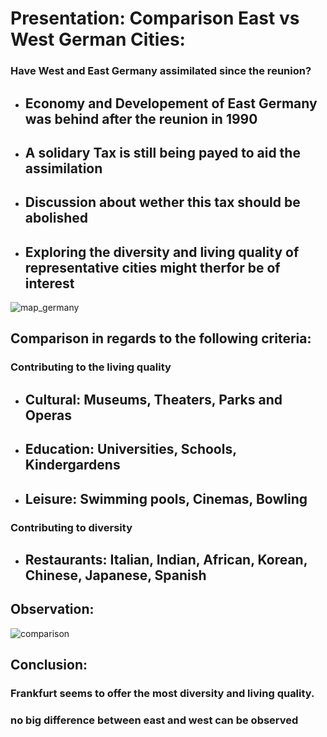 
# Presentation: Comparison East vs West German Cities:
### Have West and East Germany assimilated since the reunion?

- ## Economy and Developement of East Germany was behind after the reunion in 1990  
  
- ## A solidary Tax is still being payed to aid the assimilation  


- ## Discussion about wether this tax should be abolished  


- ## Exploring the diversity and living quality of representative cities might therfor be of interest  

![map_germany](https://user-images.githubusercontent.com/61230508/75711465-bfd66400-5cc6-11ea-97bb-6953332f7fd0.PNG)

## Comparison in regards to the following criteria:

### Contributing to the living quality
- ## Cultural: Museums, Theaters, Parks and Operas
- ## Education: Universities, Schools, Kindergardens
- ## Leisure: Swimming pools, Cinemas, Bowling

### Contributing to diversity
- ## Restaurants: Italian, Indian, African, Korean, Chinese, Japanese, Spanish

## Observation:
![comparison](https://user-images.githubusercontent.com/61230508/75711802-44c17d80-5cc7-11ea-8d2c-ef15587cf4cf.PNG)

## Conclusion:  

### Frankfurt seems to offer the most diversity and living quality.

### no big difference between east and west can be observed


```python

```
